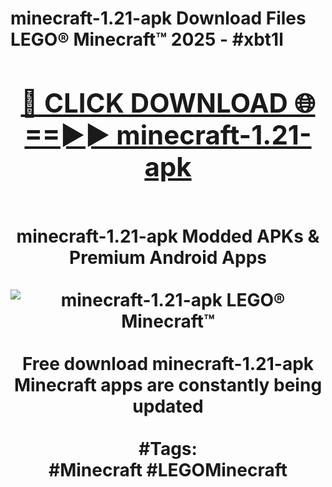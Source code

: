 <h1>minecraft-1.21-apk Download Files LEGO® Minecraft™ 2025 - #xbt1l
<br>
<div align="center">
<h2><a href="https://apps.freeplayer/?minecraft-1.21-apk" rel="nofollow">🔴 CLICK DOWNLOAD 🌐==►► minecraft-1.21-apk</a></h2>
<br>
minecraft-1.21-apk Modded APKs & Premium Android Apps
<br>
<br>
<a href="https://apps.freeplayer/?minecraft-1.21-apk" rel="nofollow" data-target="animated-image.originalLink"><img src="https://github.com/user-attachments/assets/0f9c940e-d8b0-45ae-aac7-cd30a18b3e1c" alt="minecraft-1.21-apk LEGO® Minecraft™" style="max-width: 100%; display: inline-block;" data-target="animated-image.originalImage"></a>
<br><br>
Free download minecraft-1.21-apk Minecraft apps are constantly being updated
<br><br>
#Tags:
<br>
#Minecraft #LEGOMinecraft
</div>
<br>